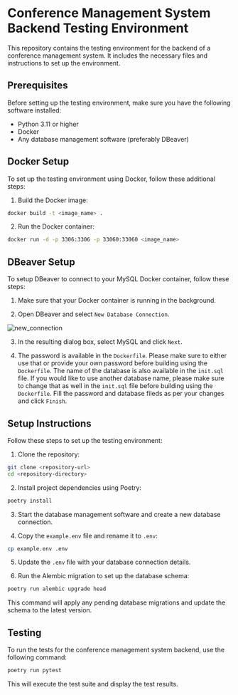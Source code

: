 # Conference Management System Backend Testing Environment

This repository contains the testing environment for the backend of a conference management system. It includes the necessary files and instructions to set up the environment.

## Prerequisites

Before setting up the testing environment, make sure you have the following software installed:

- Python 3.11 or higher
- Docker
- Any database management software (preferably DBeaver)

## Docker Setup

To set up the testing environment using Docker, follow these additional steps:

1. Build the Docker image:

```bash
docker build -t <image_name> .
```

2. Run the Docker container:

```bash
docker run -d -p 3306:3306 -p 33060:33060 <image_name>
```

## DBeaver Setup

To setup DBeaver to connect to your MySQL Docker container, follow these steps:

1. Make sure that your Docker container is running in the background.

2. Open DBeaver and select `New Database Connection`.

![new_connection](https://github.com/gokudaisensei/conference-backend-test/assets/87324237/6d0d7a0c-0100-426b-a335-377d2c40bbcf)

3. In the resulting dialog box, select MySQL and click `Next`.

4. The password is available in the `Dockerfile`. Please make sure to either use that or provide your own password before building using the `Dockerfile`. The name of the database is also available in the `init.sql` file. If you would like to use another database name, please make sure to change that as well in the `init.sql` file before building using the `Dockerfile`. Fill the password and database fileds as per your changes and click `Finish`.

## Setup Instructions

Follow these steps to set up the testing environment:

1. Clone the repository:

```bash
git clone <repository-url>
cd <repository-directory>
```

2. Install project dependencies using Poetry:

```bash
poetry install
```

3. Start the database management software and create a new database connection.

4. Copy the `example.env` file and rename it to `.env`:

```bash
cp example.env .env
```

5. Update the `.env` file with your database connection details.

6. Run the Alembic migration to set up the database schema:

```bash
poetry run alembic upgrade head
```

This command will apply any pending database migrations and update the schema to the latest version.

## Testing

To run the tests for the conference management system backend, use the following command:

```bash
poetry run pytest
```

This will execute the test suite and display the test results.
